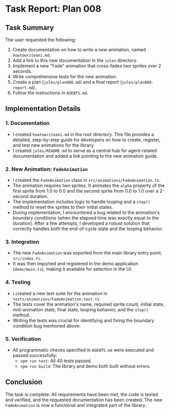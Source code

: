 # Task Report: Plan 008

## Task Summary

The user requested the following:

1.  Create documentation on how to write a new animation, named `howtowriteani.md`.
2.  Add a link to this new documentation in the `jules` directory.
3.  Implement a new "Fade" animation that cross-fades two sprites over 2 seconds.
4.  Write comprehensive tests for the new animation.
5.  Create a plan (`jules/plan008.md`) and a final report (`jules/plan008-report.md`).
6.  Follow the instructions in `AGENTS.md`.

## Implementation Details

### 1. Documentation

- I created `howtowriteani.md` in the root directory. This file provides a detailed, step-by-step guide for developers on how to create, register, and test new animations for the library.
- I created `jules/README.md` to serve as a central hub for agent-related documentation and added a link pointing to the new animation guide.

### 2. New Animation: `FadeAnimation`

- I created the `FadeAnimation` class in `src/animations/FadeAnimation.ts`.
- The animation requires two sprites. It animates the `alpha` property of the first sprite from 1.0 to 0.0 and the second sprite from 0.0 to 1.0 over a 2-second duration.
- The implementation includes logic to handle looping and a `stop()` method to reset the sprites to their initial states.
- During implementation, I encountered a bug related to the animation's boundary conditions (when the elapsed time was exactly equal to the duration). After a few attempts, I developed a robust solution that correctly handles both the end-of-cycle state and the looping behavior.

### 3. Integration

- The new `FadeAnimation` was exported from the main library entry point, `src/index.ts`.
- It was then imported and registered in the demo application (`demo/main.ts`), making it available for selection in the UI.

### 4. Testing

- I created a new test suite for the animation in `tests/animations/FadeAnimation.test.ts`.
- The tests cover the animation's name, required sprite count, initial state, mid-animation state, final state, looping behavior, and the `stop()` method.
- Writing the tests was crucial for identifying and fixing the boundary condition bug mentioned above.

### 5. Verification

- All programmatic checks specified in `AGENTS.md` were executed and passed successfully:
  - `npm run test`: All 40 tests passed.
  - `npm run build`: The library and demo both built without errors.

## Conclusion

The task is complete. All requirements have been met, the code is tested and verified, and the requested documentation has been created. The new `FadeAnimation` is now a functional and integrated part of the library.
